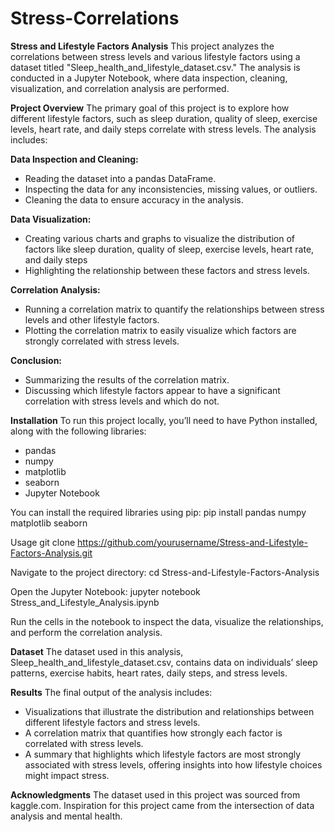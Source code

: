 # Stress-Correlations

**Stress and Lifestyle Factors Analysis**
This project analyzes the correlations between stress levels and various lifestyle factors using a dataset titled "Sleep_health_and_lifestyle_dataset.csv." The analysis is conducted in a Jupyter Notebook, where data inspection, cleaning, visualization, and correlation analysis are performed.

**Project Overview**
The primary goal of this project is to explore how different lifestyle factors, such as sleep duration, quality of sleep, exercise levels, heart rate, and daily steps correlate with stress levels. The analysis includes:

**Data Inspection and Cleaning:**
- Reading the dataset into a pandas DataFrame.
- Inspecting the data for any inconsistencies, missing values, or outliers.
- Cleaning the data to ensure accuracy in the analysis.

**Data Visualization:**
- Creating various charts and graphs to visualize the distribution of factors like sleep duration, quality of sleep, exercise levels, heart rate, and daily steps
- Highlighting the relationship between these factors and stress levels.

**Correlation Analysis:**
- Running a correlation matrix to quantify the relationships between stress levels and other lifestyle factors.
- Plotting the correlation matrix to easily visualize which factors are strongly correlated with stress levels.

**Conclusion:**
- Summarizing the results of the correlation matrix.
- Discussing which lifestyle factors appear to have a significant correlation with stress levels and which do not.

**Installation**
To run this project locally, you’ll need to have Python installed, along with the following libraries:
- pandas
- numpy
- matplotlib
- seaborn
- Jupyter Notebook

You can install the required libraries using pip:
pip install pandas numpy matplotlib seaborn


Usage
git clone https://github.com/yourusername/Stress-and-Lifestyle-Factors-Analysis.git


Navigate to the project directory:
cd Stress-and-Lifestyle-Factors-Analysis


Open the Jupyter Notebook:
jupyter notebook Stress_and_Lifestyle_Analysis.ipynb



Run the cells in the notebook to inspect the data, visualize the relationships, and perform the correlation analysis.

**Dataset**
The dataset used in this analysis, Sleep_health_and_lifestyle_dataset.csv, contains data on individuals’ sleep patterns, exercise habits, heart rates, daily steps, and stress levels.

**Results**
The final output of the analysis includes:
- Visualizations that illustrate the distribution and relationships between different lifestyle factors and stress levels.
- A correlation matrix that quantifies how strongly each factor is correlated with stress levels.
- A summary that highlights which lifestyle factors are most strongly associated with stress levels, offering insights into how lifestyle choices might impact stress.

**Acknowledgments**
The dataset used in this project was sourced from kaggle.com.
Inspiration for this project came from the intersection of data analysis and mental health.

